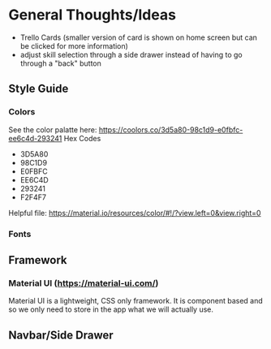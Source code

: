 # General Thoughts/Ideas
- Trello Cards (smaller version of card is shown on home screen but can be clicked for more information)
- adjust skill selection through a side drawer instead of having to go through a "back" button


## Style Guide

### Colors
See the color palatte here: https://coolors.co/3d5a80-98c1d9-e0fbfc-ee6c4d-293241
Hex Codes
- 3D5A80
- 98C1D9
- E0FBFC
- EE6C4D
- 293241
- F2F4F7

Helpful file: https://material.io/resources/color/#!/?view.left=0&view.right=0

### Fonts

## Framework
### Material UI (https://material-ui.com/)
Material UI is a lightweight, CSS only framework. It is component based and so we only need to store in the app what we will actually use.

## Navbar/Side Drawer
